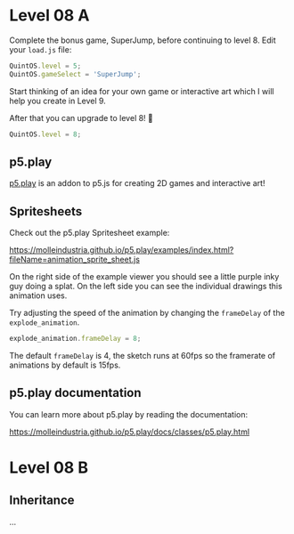 # Level 08 A

Complete the bonus game, SuperJump, before continuing to level 8. Edit your `load.js` file:

```js
QuintOS.level = 5;
QuintOS.gameSelect = 'SuperJump';
```

Start thinking of an idea for your own game or interactive art which I will help you create in Level 9.

After that you can upgrade to level 8! 🥳

```js
QuintOS.level = 8;
```

## p5.play

[p5.play](https://molleindustria.github.io/p5.play/) is an addon to p5.js for creating 2D games and interactive art!

## Spritesheets

Check out the p5.play Spritesheet example:

https://molleindustria.github.io/p5.play/examples/index.html?fileName=animation_sprite_sheet.js

On the right side of the example viewer you should see a little purple inky guy doing a splat. On the left side you can see the individual drawings this animation uses.

Try adjusting the speed of the animation by changing the `frameDelay` of the `explode_animation`.

```js
explode_animation.frameDelay = 8;
```

The default `frameDelay` is 4, the sketch runs at 60fps so the framerate of animations by default is 15fps.

## p5.play documentation

You can learn more about p5.play by reading the documentation:

https://molleindustria.github.io/p5.play/docs/classes/p5.play.html

# Level 08 B

## Inheritance

...
